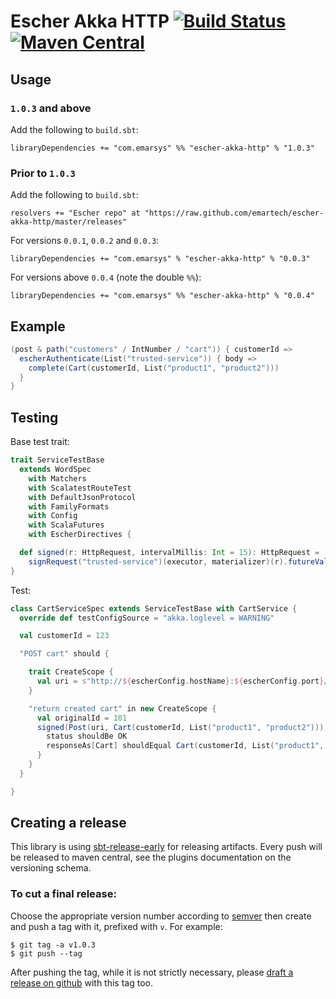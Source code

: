 # Escher Akka HTTP [![Build Status](https://github.com/emartech/escher-akka-http/workflows/CI/badge.svg)](https://github.com/emartech/escher-akka-http/actions?query=workflow%3ACI) [![Maven Central](https://img.shields.io/maven-central/v/com.emarsys/escher-akka-http_2.13.svg?label=Maven%20Central)](https://search.maven.org/search?q=g:%22com.emarsys%22%20AND%20a:%22escher-akka-http_2.13%22)

## Usage

### `1.0.3` and above

Add the following to `build.sbt`:

```
libraryDependencies += "com.emarsys" %% "escher-akka-http" % "1.0.3"
```


### Prior to `1.0.3`

Add the following to `build.sbt`:

```
resolvers += "Escher repo" at "https://raw.github.com/emartech/escher-akka-http/master/releases"
```

For versions `0.0.1`, `0.0.2` and `0.0.3`:

```
libraryDependencies += "com.emarsys" % "escher-akka-http" % "0.0.3"
```

For versions above `0.0.4` (note the double `%%`):

```
libraryDependencies += "com.emarsys" %% "escher-akka-http" % "0.0.4"
```


## Example

```scala
(post & path("customers" / IntNumber / "cart")) { customerId =>
  escherAuthenticate(List("trusted-service")) { body =>
    complete(Cart(customerId, List("product1", "product2")))
  }
}
```

## Testing

Base test trait:

```scala
trait ServiceTestBase
  extends WordSpec
    with Matchers
    with ScalatestRouteTest
    with DefaultJsonProtocol
    with FamilyFormats
    with Config
    with ScalaFutures
    with EscherDirectives {

  def signed(r: HttpRequest, intervalMillis: Int = 15): HttpRequest =
    signRequest("trusted-service")(executor, materializer)(r).futureValue(timeout(1.second), interval(intervalMillis.millis))
}
```

Test:

```scala
class CartServiceSpec extends ServiceTestBase with CartService {
  override def testConfigSource = "akka.loglevel = WARNING"

  val customerId = 123

  "POST cart" should {

    trait CreateScope {
      val uri = s"http://${escherConfig.hostName}:${escherConfig.port}/customers/$customerId/cart"
    }

    "return created cart" in new CreateScope {
      val originalId = 101
      signed(Post(uri, Cart(customerId, List("product1", "product2"))), 100) ~> routes ~> check {
        status shouldBe OK
        responseAs[Cart] shouldEqual Cart(customerId, List("product1", "product2"))
      }
    }
  }

}
```

## Creating a release

This library is using [sbt-release-early] for releasing artifacts. Every push will be released to maven central, see the plugins documentation on the versioning schema.

### To cut a final release:

Choose the appropriate version number according to [semver] then create and push a tag with it, prefixed with `v`.
For example:

```
$ git tag -a v1.0.3
$ git push --tag
```

After pushing the tag, while it is not strictly necessary, please [draft a release on github] with this tag too.


[sbt-release-early]: https://github.com/scalacenter/sbt-release-early
[semver]: https://semver.org
[draft a release on github]: https://github.com/emartech/escher-akka-http/releases/new
